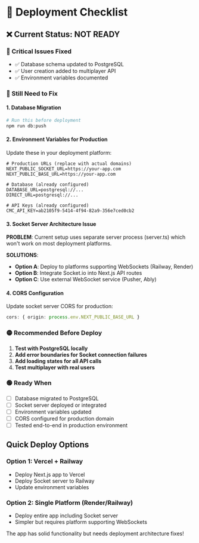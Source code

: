 # 🚀 Deployment Checklist

## ❌ Current Status: NOT READY

### 🔴 Critical Issues Fixed
- ✅ Database schema updated to PostgreSQL
- ✅ User creation added to multiplayer API
- ✅ Environment variables documented

### 🔴 Still Need to Fix

#### 1. Database Migration
```bash
# Run this before deployment
npm run db:push
```

#### 2. Environment Variables for Production
Update these in your deployment platform:
```env
# Production URLs (replace with actual domains)
NEXT_PUBLIC_SOCKET_URL=https://your-app.com
NEXT_PUBLIC_BASE_URL=https://your-app.com

# Database (already configured)
DATABASE_URL=postgresql://...
DIRECT_URL=postgresql://...

# API Keys (already configured)
CMC_API_KEY=ab2105f9-5414-4f94-82a9-356e7ced0cb2
```

#### 3. Socket Server Architecture Issue
**PROBLEM**: Current setup uses separate server process (server.ts) which won't work on most deployment platforms.

**SOLUTIONS**:
- **Option A**: Deploy to platforms supporting WebSockets (Railway, Render)
- **Option B**: Integrate Socket.io into Next.js API routes
- **Option C**: Use external WebSocket service (Pusher, Ably)

#### 4. CORS Configuration
Update socket server CORS for production:
```typescript
cors: { origin: process.env.NEXT_PUBLIC_BASE_URL }
```

### 🟡 Recommended Before Deploy

1. **Test with PostgreSQL locally**
2. **Add error boundaries for Socket connection failures**
3. **Add loading states for all API calls**
4. **Test multiplayer with real users**

### 🟢 Ready When
- [ ] Database migrated to PostgreSQL
- [ ] Socket server deployed or integrated
- [ ] Environment variables updated
- [ ] CORS configured for production domain
- [ ] Tested end-to-end in production environment

## Quick Deploy Options

### Option 1: Vercel + Railway
- Deploy Next.js app to Vercel
- Deploy Socket server to Railway
- Update environment variables

### Option 2: Single Platform (Render/Railway)
- Deploy entire app including Socket server
- Simpler but requires platform supporting WebSockets

The app has solid functionality but needs deployment architecture fixes!